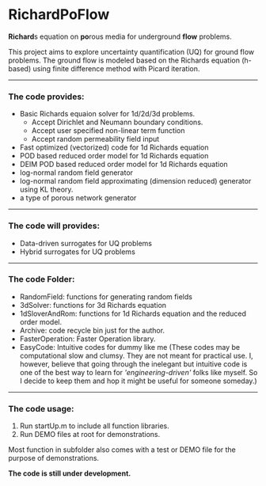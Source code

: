 # RichardPoFlow
**Richard**s equation on **po**rous media for underground **flow** problems.

This project aims to explore uncertainty quantification (UQ) for ground flow problems.
The ground flow is modeled based on the Richards equation (h-based) using finite
difference method with Picard iteration.

---
### The code provides:
- Basic Richards equaion solver for 1d/2d/3d problems.
	- Accept Dirichlet and Neumann boundary conditions.
	- Accept user specified non-linear term function
	- Accept random permeability field input
- Fast optimized (vectorized) code for 1d Richards equation
- POD based reduced order model for 1d Richards equation
- DEIM POD based reduced order model for 1d Richards equation
- log-normal random field generator  
- log-normal random field approximating (dimension reduced) generator using KL theory.
- a type of porous network generator

---
### The code will provides:
- Data-driven surrogates for UQ problems
- Hybrid surrogates for UQ problems

---
### The code Folder:
- RandomField: functions for generating random fields
- 3dSolver: functions for 3d Richards equation
- 1dSloverAndRom: functions for 1d Richards equation and the reduced order model.
- Archive: code recycle bin just for the author.
- FasterOperation: Faster Operation library.
- EasyCode: Intuitive codes for dummy like me
(These codes may be computational slow and clumsy. They are not meant for practical use.
	I, however, believe that going through the inelegant but intuitive code is one of the best way
	to learn for *'engineering-driven'* folks like myself. So I decide to keep them
	and hop it might be useful for someone someday.)

---
### The code usage:
1. Run startUp.m to include all function libraries.
2. Run DEMO files at root for demonstrations.

Most function in subfolder also comes with a test
or DEMO file for the purpose of demonstrations.



**The code is still under development.**

<!---
Thus, the code is developed in a way to be easily understood and modified.
Efficiency is not the priority and further vectorization is required if code efficiency is highly demanded.


## Finished code.
- [x] permeability field (log-normal) generator based on KL decompositions.
- [x] Basic code for 1D/2D/3D domain (rectangular grid) with Dirichlet or  Neumann boundary conditions.
	* Proc: easy understanding and modifications
	* Cons: very slow! No vectorization/parallelization is yet developed for 2D/3D problems.
- [x] POD reduced order model for 1D problem.
- [x] hyper reduction for POD using discrete empirical interpolation. (for 1D problem).

## Ongoing code
- [ ] Data driven surrogate
- [ ] hybrid surrogate combing data-driven and projected based ROM.
-->
